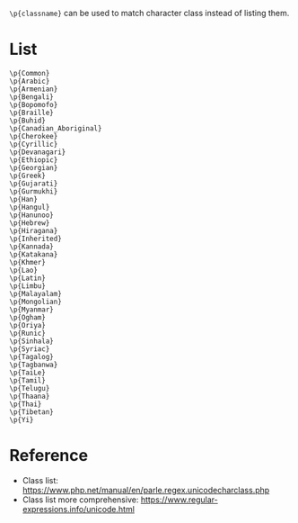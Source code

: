 `\p{classname}` can be used to match character class instead of listing them. 

# List

```
\p{Common}
\p{Arabic}
\p{Armenian}
\p{Bengali}
\p{Bopomofo}
\p{Braille}
\p{Buhid}
\p{Canadian_Aboriginal}
\p{Cherokee}
\p{Cyrillic}
\p{Devanagari}
\p{Ethiopic}
\p{Georgian}
\p{Greek}
\p{Gujarati}
\p{Gurmukhi}
\p{Han}
\p{Hangul}
\p{Hanunoo}
\p{Hebrew}
\p{Hiragana}
\p{Inherited}
\p{Kannada}
\p{Katakana}
\p{Khmer}
\p{Lao}
\p{Latin}
\p{Limbu}
\p{Malayalam}
\p{Mongolian}
\p{Myanmar}
\p{Ogham}
\p{Oriya}
\p{Runic}
\p{Sinhala}
\p{Syriac}
\p{Tagalog}
\p{Tagbanwa}
\p{TaiLe}
\p{Tamil}
\p{Telugu}
\p{Thaana}
\p{Thai}
\p{Tibetan}
\p{Yi}
```

# Reference

- Class list: https://www.php.net/manual/en/parle.regex.unicodecharclass.php
- Class list more comprehensive: https://www.regular-expressions.info/unicode.html